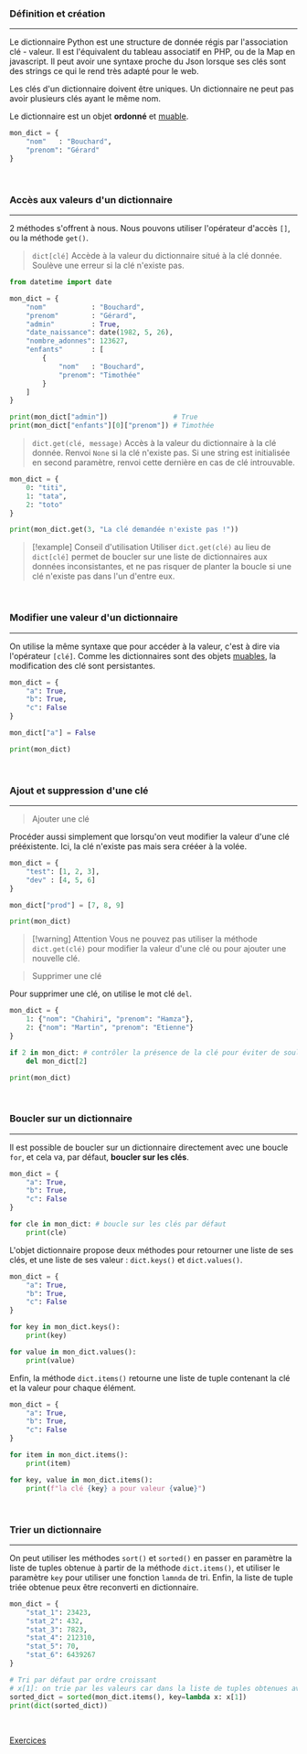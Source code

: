 ### Définition et création
---

Le dictionnaire Python est une structure de donnée régis par l'association clé - valeur. Il est l'équivalent du tableau associatif en PHP, ou de la Map en javascript. Il peut avoir une syntaxe proche du Json lorsque ses clés sont des strings ce qui le rend très adapté pour le web.

Les clés d'un dictionnaire doivent être uniques. Un dictionnaire ne peut pas avoir plusieurs clés ayant le même nom.

Le dictionnaire est un objet **ordonné** et [muable](14.%20Les%20objets%20muables%20et%20immuables.md#Les%20objets%20muables).

```python
mon_dict = {
	"nom"   : "Bouchard",
	"prenom": "Gérard"
}
```

<br>

### Accès aux valeurs d'un dictionnaire
---

2 méthodes s'offrent à nous. Nous pouvons utiliser l'opérateur d'accès `[]`, ou la méthode `get()`.

> `dict[clé]`  Accède à la valeur du dictionnaire situé à la clé donnée. Soulève une erreur si la clé n'existe pas.
```python
from datetime import date

mon_dict = {
	"nom"           : "Bouchard",
	"prenom"        : "Gérard",
	"admin"         : True,
	"date_naissance": date(1982, 5, 26),
	"nombre_adonnes": 123627,
	"enfants"       : [
		{
			"nom"   : "Bouchard",
			"prenom": "Timothée"
		}
	]
}

print(mon_dict["admin"])                # True
print(mon_dict["enfants"][0]["prenom"]) # Timothée
```

> `dict.get(clé, message)` Accès à la valeur du dictionnaire à la clé donnée. Renvoi `None` si la clé n'existe pas. Si une string est initialisée en second paramètre, renvoi cette dernière en cas de clé introuvable.
```python
mon_dict = {
	0: "titi",
	1: "tata",
	2: "toto"
}

print(mon_dict.get(3, "La clé demandée n'existe pas !"))
```


> [!example] Conseil d'utilisation
> Utiliser `dict.get(clé)` au lieu de `dict[clé]` permet de boucler sur une liste de dictionnaires aux données inconsistantes, et ne pas risquer de planter la boucle si une clé n'existe pas dans l'un d'entre eux.

<br>

### Modifier une valeur d'un dictionnaire
---

On utilise la même syntaxe que pour accéder à la valeur, c'est à dire via l'opérateur `[clé]`. Comme les dictionnaires sont des objets [muables](14.%20Les%20objets%20muables%20et%20immuables.md#Les%20objets%20muables), la modification des clé sont persistantes.

```python
mon_dict = {
	"a": True,
	"b": True,
	"c": False
}

mon_dict["a"] = False

print(mon_dict)
```

<br>

### Ajout et suppression d'une clé
---

> Ajouter une clé

Procéder aussi simplement que lorsqu'on veut modifier la valeur d'une clé prééxistente. Ici, la clé n'existe pas mais sera crééer à la volée.

```python
mon_dict = {
	"test": [1, 2, 3],
	"dev" : [4, 5, 6]
}

mon_dict["prod"] = [7, 8, 9]

print(mon_dict)
```


> [!warning] Attention
> Vous ne pouvez pas utiliser la méthode `dict.get(clé)` pour modifier la valeur d'une clé ou pour ajouter une nouvelle clé.


> Supprimer une clé

Pour supprimer une clé, on utilise le mot clé `del`.

```python
mon_dict = {
	1: {"nom": "Chahiri", "prenom": "Hamza"},
	2: {"nom": "Martin", "prenom": "Etienne"}
}

if 2 in mon_dict: # contrôler la présence de la clé pour éviter de soulever une erreur 
	del mon_dict[2]

print(mon_dict)
```

<br>

### Boucler sur un dictionnaire
---

Il est possible de boucler sur un dictionnaire directement avec une boucle `for`, et cela va, par défaut, **boucler sur les clés**.

```python
mon_dict = {
	"a": True,
	"b": True,
	"c": False
}

for cle in mon_dict: # boucle sur les clés par défaut
	print(cle)
```

L'objet dictionnaire propose deux méthodes pour retourner une liste de ses clés, et une liste de ses valeur : `dict.keys()` et `dict.values()`.

```python
mon_dict = {
	"a": True,
	"b": True,
	"c": False
}

for key in mon_dict.keys():
	print(key)

for value in mon_dict.values():
	print(value)
```

Enfin, la méthode `dict.items()` retourne une liste de tuple contenant la clé et la valeur pour chaque élément.

```python
mon_dict = {
	"a": True,
	"b": True,
	"c": False
}

for item in mon_dict.items():
	print(item)

for key, value in mon_dict.items():
	print(f"la clé {key} a pour valeur {value}")
```

<br>

### Trier un dictionnaire
---

On peut utiliser les méthodes `sort()` et `sorted()` en passer en paramètre la liste de tuples obtenue  à partir de la méthode `dict.items()`, et utiliser le paramètre `key` pour utiliser une fonction `lamnda` de tri. Enfin, la liste de tuple triée obtenue peux être reconverti en dictionnaire.

```python
mon_dict = {
	"stat_1": 23423,
	"stat_2": 432,
	"stat_3": 7823,
	"stat_4": 212310,
	"stat_5": 70,
	"stat_6": 6439267
}

# Tri par défaut par ordre croissant
# x[1]: on trie par les valeurs car dans la liste de tuples obtenues avec dict.items(), les valeur sont à l'indice 1 de chaque tuple
sorted_dict = sorted(mon_dict.items(), key=lambda x: x[1])
print(dict(sorted_dict))
```

<br>

[Exercices](Exercices/a.%20Impératif/17.%20Les%20dictionnaires.md)
